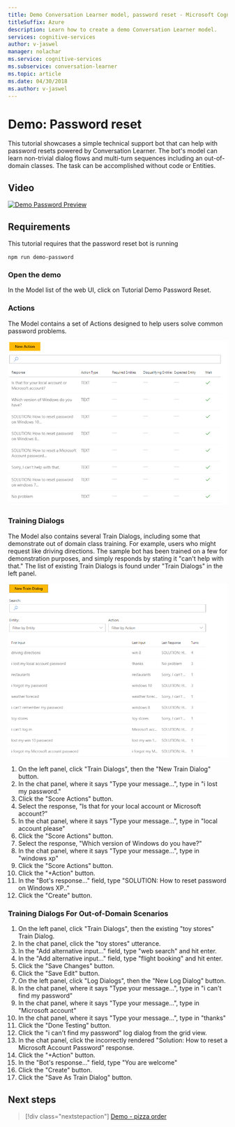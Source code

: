 ```yaml
---
title: Demo Conversation Learner model, password reset - Microsoft Cognitive Services | Microsoft Docs
titleSuffix: Azure
description: Learn how to create a demo Conversation Learner model.
services: cognitive-services
author: v-jaswel
manager: nolachar
ms.service: cognitive-services
ms.subservice: conversation-learner
ms.topic: article
ms.date: 04/30/2018
ms.author: v-jaswel
---
```


# Demo: Password reset
This tutorial showcases a simple technical support bot that can help with password resets powered by Conversation Learner. The bot's model can learn non-trivial dialog flows and multi-turn sequences including an out-of-domain classes. The task can be accomplished without code or Entities.

## Video

[![Demo Password Preview](https://aka.ms/cl_Tutorial_v3_DemoPassword_Preview)](https://aka.ms/cl_Tutorial_v3_DemoPassword)

## Requirements
This tutorial requires that the password reset bot is running

	npm run demo-password

### Open the demo

In the Model list of the web UI, click on Tutorial Demo Password Reset. 

### Actions

The Model contains a set of Actions designed to help users solve common password problems.

![](../media/tutorial_pw_reset_actions.PNG)

### Training Dialogs

The Model also contains several Train Dialogs, including some that demonstrate out of domain class training. For example, users who might request like driving directions. The sample bot has been trained on a few for demonstration purposes, and simply responds by stating it "can't help with that." The list of existing Train Dialogs is found under "Train Dialogs" in the left panel.

![](../media/tutorial_pw_reset_entities.PNG)

1. On the left panel, click "Train Dialogs", then the "New Train Dialog" button.
2. In the chat panel, where it says "Type your message...", type in "i lost my password."
3. Click the "Score Actions" button.
4. Select the response, "Is that for your local account or Microsoft account?"
5. In the chat panel, where it says "Type your message...", type in "local account please"
6. Click the "Score Actions" button.
7. Select the response, "Which version of Windows do you have?"
8. In the chat panel, where it says "Type your message...", type in "windows xp"
9. Click the "Score Actions" button.
10. Click the "+Action" button.
11. In the "Bot's response..." field, type "SOLUTION: How to reset password on Windows XP.."
12. Click the "Create" button.

### Training Dialogs For Out-of-Domain Scenarios

1. On the left panel, click "Train Dialogs", then the existing "toy stores" Train Dialog.
2. In the chat panel, click the "toy stores" utterance.
3. In the "Add alternative input..." field, type "web search" and hit enter.
4. In the "Add alternative input..." field, type "flight booking" and hit enter.
5. Click the "Save Changes" button.
6. Click the "Save Edit" button.
7. On the left panel, click "Log Dialogs", then the "New Log Dialog" button.
8. In the chat panel, where it says "Type your message...", type in "i can't find my password"
9. In the chat panel, where it says "Type your message...", type in "Microsoft account"
10. In the chat panel, where it says "Type your message...", type in "thanks"
11. Click the "Done Testing" button.
12. Click the "i can't find my password" log dialog from the grid view.
13. In the chat panel, click the incorrectly rendered "Solution: How to reset a Microsoft Account Password" response.
14. Click the "+Action" button.
15. In the "Bot's response..." field, type "You are welcome"
16. Click the "Create" button.
17. Click the "Save As Train Dialog" button.

## Next steps

> [!div class="nextstepaction"]
> [Demo - pizza order](./demo-pizza-order.md)
